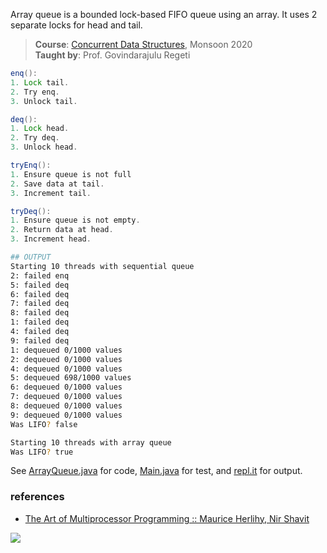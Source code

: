 Array queue is a bounded lock-based FIFO queue using
an array. It uses 2 separate locks for head and tail.

> **Course**: [Concurrent Data Structures], Monsoon 2020\
> **Taught by**: Prof. Govindarajulu Regeti

[Concurrent Data Structures]: https://github.com/iiithf/concurrent-data-structures

```java
enq():
1. Lock tail.
2. Try enq.
3. Unlock tail.
```

```java
deq():
1. Lock head.
2. Try deq.
3. Unlock head.
```

```java
tryEnq():
1. Ensure queue is not full
2. Save data at tail.
3. Increment tail.
```

```java
tryDeq():
1. Ensure queue is not empty.
2. Return data at head.
3. Increment head.
```

```bash
## OUTPUT
Starting 10 threads with sequential queue
2: failed enq
5: failed deq
6: failed deq
7: failed deq
8: failed deq
1: failed deq
4: failed deq
9: failed deq
1: dequeued 0/1000 values
2: dequeued 0/1000 values
4: dequeued 0/1000 values
5: dequeued 698/1000 values
6: dequeued 0/1000 values
7: dequeued 0/1000 values
8: dequeued 0/1000 values
9: dequeued 0/1000 values
Was LIFO? false

Starting 10 threads with array queue
Was LIFO? true
```

See [ArrayQueue.java] for code, [Main.java] for test, and [repl.it] for output.

[ArrayQueue.java]: https://repl.it/@wolfram77/array-queue#ArrayQueue.java
[Main.java]: https://repl.it/@wolfram77/array-queue#Main.java
[repl.it]: https://array-queue.wolfram77.repl.run


### references

- [The Art of Multiprocessor Programming :: Maurice Herlihy, Nir Shavit](https://dl.acm.org/doi/book/10.5555/2385452)

![](https://ga-beacon.deno.dev/G-G1E8HNDZYY:v51jklKGTLmC3LAZ4rJbIQ/github.com/javaf/array-queue)
